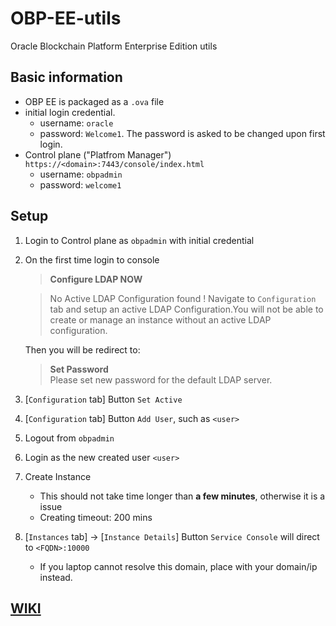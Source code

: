 # OBP-EE-utils
Oracle Blockchain Platform Enterprise Edition utils

## Basic information
- OBP EE is packaged as a `.ova` file
- initial login credential. 
  - username: `oracle`
  - password: `Welcome1`. The password is asked to be changed upon first login. 
- Control plane ("Platfrom Manager") `https://<domain>:7443/console/index.html`
  - username: `obpadmin`
  - password: `welcome1`

## Setup
1. Login to Control plane as `obpadmin` with initial credential
1. On the first time login to console
    > **Configure LDAP NOW**

    > No Active LDAP Configuration found ! Navigate to `Configuration` tab and setup an active LDAP Configuration.You will not be able to create or manage an instance without an active LDAP configuration.
   
   Then you will be redirect to:
    > **Set Password**  
    > Please set new password for the default LDAP server.

1. [`Configuration` tab] Button `Set Active`
1. [`Configuration` tab] Button `Add User`, such as `<user>`
1. Logout from `obpadmin`
1. Login as the new created user `<user>`
1. Create Instance
     - This should not take time longer than **a few minutes**, otherwise it is a issue
     - Creating timeout: 200 mins 
1. [`Instances` tab] -> [`Instance Details`] Button `Service Console` will direct to `<FQDN>:10000`
     - If you laptop cannot resolve this domain, place with your domain/ip instead.

## [WIKI](https://github.com/davidkhala/OBP-EE-utils/wiki)

